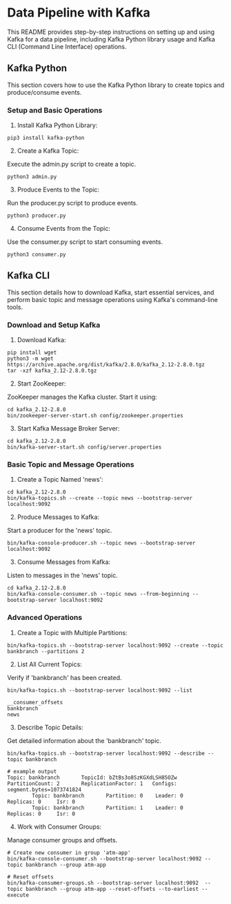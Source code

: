 # Data Pipeline with Kafka
This README provides step-by-step instructions on setting up and using Kafka for a data pipeline, including Kafka Python library usage and Kafka CLI (Command Line Interface) operations.

## Kafka Python
This section covers how to use the Kafka Python library to create topics and produce/consume events.
### Setup and Basic Operations
1. Install Kafka Python Library:
```
pip3 install kafka-python
```

2. Create a Kafka Topic:

Execute the admin.py script to create a topic.
```
python3 admin.py
```
3. Produce Events to the Topic:

Run the producer.py script to produce events.
```
python3 producer.py
```
4. Consume Events from the Topic:

Use the consumer.py script to start consuming events.
```
python3 consumer.py
```

## Kafka CLI
This section details how to download Kafka, start essential services, and perform basic topic and message operations using Kafka's command-line tools.

### Download and Setup Kafka
1. Download Kafka:
```
pip install wget
python3 -m wget https://archive.apache.org/dist/kafka/2.8.0/kafka_2.12-2.8.0.tgz
tar -xzf kafka_2.12-2.8.0.tgz
```

2. Start ZooKeeper:

ZooKeeper manages the Kafka cluster. Start it using:
```
cd kafka_2.12-2.8.0
bin/zookeeper-server-start.sh config/zookeeper.properties
```

3. Start Kafka Message Broker Server:
```
cd kafka_2.12-2.8.0
bin/kafka-server-start.sh config/server.properties
```

### Basic Topic and Message Operations
1. Create a Topic Named 'news':
```
cd kafka_2.12-2.8.0
bin/kafka-topics.sh --create --topic news --bootstrap-server localhost:9092
```
2. Produce Messages to Kafka:

Start a producer for the 'news' topic.
```
bin/kafka-console-producer.sh --topic news --bootstrap-server localhost:9092
```

3. Consume Messages from Kafka:

Listen to messages in the 'news' topic.
```
cd kafka_2.12-2.8.0
bin/kafka-console-consumer.sh --topic news --from-beginning --bootstrap-server localhost:9092
```

### Advanced Operations
1. Create a Topic with Multiple Partitions:
```
bin/kafka-topics.sh --bootstrap-server localhost:9092 --create --topic bankbranch --partitions 2
```

2. List All Current Topics:

Verify if 'bankbranch' has been created.
```
bin/kafka-topics.sh --bootstrap-server localhost:9092 --list

__consumer_offsets
bankbranch
news
```

3. Describe Topic Details:

Get detailed information about the 'bankbranch' topic.
```
bin/kafka-topics.sh --bootstrap-server localhost:9092 --describe --topic bankbranch

# example output
Topic: bankbranch       TopicId: bZtBs3o8SzKGXdLSH85OZw PartitionCount: 2       ReplicationFactor: 1   Configs: segment.bytes=1073741824
        Topic: bankbranch       Partition: 0    Leader: 0       Replicas: 0     Isr: 0
        Topic: bankbranch       Partition: 1    Leader: 0       Replicas: 0     Isr: 0
```

4. Work with Consumer Groups:

Manage consumer groups and offsets.
```
# Create new consumer in group 'atm-app'
bin/kafka-console-consumer.sh --bootstrap-server localhost:9092 --topic bankbranch --group atm-app

# Reset offsets
bin/kafka-consumer-groups.sh --bootstrap-server localhost:9092  --topic bankbranch --group atm-app --reset-offsets --to-earliest --execute
```
